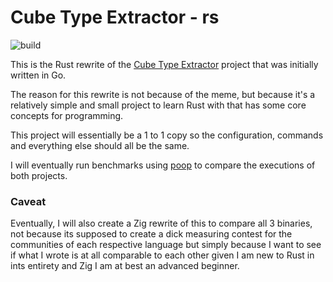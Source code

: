 # Cube Type Extractor - rs
![build](https://github.com/mikkurogue/cube-type-extract-rs/actions/workflows/rust.yml/badge.svg)

This is the Rust rewrite of the [Cube Type Extractor](https://github.com/mikkurogue/cube-type-extract) project that was initially written in Go.

The reason for this rewrite is not because of the meme, but because it's a relatively simple and small project to learn Rust with that has some core concepts for programming.

This project will essentially be a 1 to 1 copy so the configuration, commands and everything else should all be the same.

I will eventually run benchmarks using [poop](https://github.com/andrewrk/poop) to compare the executions of both projects.

### Caveat

Eventually, I will also create a Zig rewrite of this to compare all 3 binaries, not because its supposed to create a dick measuring contest for the communities of each respective language but simply because I want to see if what I wrote is at all comparable to each other given I am new to Rust in ints entirety and Zig I am at best an advanced beginner.
